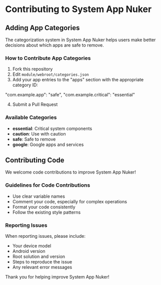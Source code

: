 # Contributing to System App Nuker

## Adding App Categories

The categorization system in System App Nuker helps users make better decisions about which apps are safe to remove.

### How to Contribute App Categories

1. Fork this repository
2. Edit `module/webroot/categories.json`
3. Add your app entries to the "apps" section with the appropriate category ID:

"com.example.app": "safe",
"com.example.critical": "essential"

4. Submit a Pull Request

### Available Categories

- **essential**: Critical system components
- **caution**: Use with caution
- **safe**: Safe to remove
- **google**: Google apps and services

## Contributing Code

We welcome code contributions to improve System App Nuker!

### Guidelines for Code Contributions

- Use clear variable names
- Comment your code, especially for complex operations
- Format your code consistently
- Follow the existing style patterns

### Reporting Issues

When reporting issues, please include:
- Your device model
- Android version
- Root solution and version
- Steps to reproduce the issue
- Any relevant error messages

Thank you for helping improve System App Nuker!
